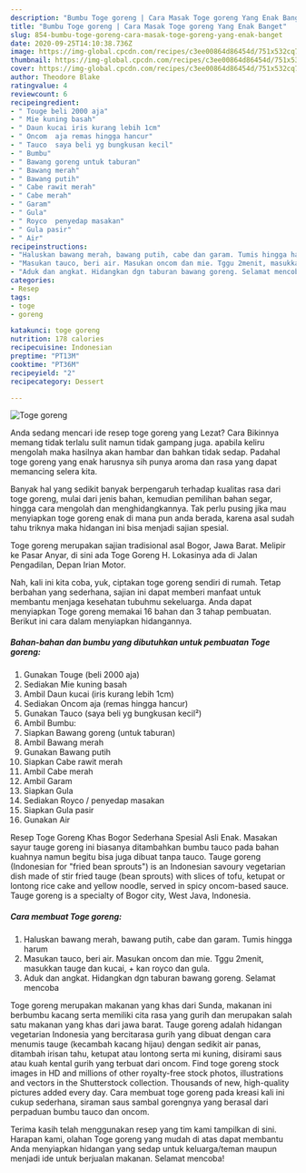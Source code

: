 ```yaml
---
description: "Bumbu Toge goreng | Cara Masak Toge goreng Yang Enak Banget"
title: "Bumbu Toge goreng | Cara Masak Toge goreng Yang Enak Banget"
slug: 854-bumbu-toge-goreng-cara-masak-toge-goreng-yang-enak-banget
date: 2020-09-25T14:10:38.736Z
image: https://img-global.cpcdn.com/recipes/c3ee00864d86454d/751x532cq70/toge-goreng-foto-resep-utama.jpg
thumbnail: https://img-global.cpcdn.com/recipes/c3ee00864d86454d/751x532cq70/toge-goreng-foto-resep-utama.jpg
cover: https://img-global.cpcdn.com/recipes/c3ee00864d86454d/751x532cq70/toge-goreng-foto-resep-utama.jpg
author: Theodore Blake
ratingvalue: 4
reviewcount: 6
recipeingredient:
- " Touge beli 2000 aja"
- " Mie kuning basah"
- " Daun kucai iris kurang lebih 1cm"
- " Oncom  aja remas hingga hancur"
- " Tauco  saya beli yg bungkusan kecil"
- " Bumbu"
- " Bawang goreng untuk taburan"
- " Bawang merah"
- " Bawang putih"
- " Cabe rawit merah"
- " Cabe merah"
- " Garam"
- " Gula"
- " Royco  penyedap masakan"
- " Gula pasir"
- " Air"
recipeinstructions:
- "Haluskan bawang merah, bawang putih, cabe dan garam. Tumis hingga harum"
- "Masukan tauco, beri air. Masukan oncom dan mie. Tggu 2menit, masukkan tauge dan kucai, + kan royco dan gula."
- "Aduk dan angkat. Hidangkan dgn taburan bawang goreng. Selamat mencoba"
categories:
- Resep
tags:
- toge
- goreng

katakunci: toge goreng 
nutrition: 178 calories
recipecuisine: Indonesian
preptime: "PT13M"
cooktime: "PT36M"
recipeyield: "2"
recipecategory: Dessert

---
```



![Toge goreng](https://img-global.cpcdn.com/recipes/c3ee00864d86454d/751x532cq70/toge-goreng-foto-resep-utama.jpg)

Anda sedang mencari ide resep toge goreng yang Lezat? Cara Bikinnya memang tidak terlalu sulit namun tidak gampang juga. apabila keliru mengolah maka hasilnya akan hambar dan bahkan tidak sedap. Padahal toge goreng yang enak harusnya sih punya aroma dan rasa yang dapat memancing selera kita.

Banyak hal yang sedikit banyak berpengaruh terhadap kualitas rasa dari toge goreng, mulai dari jenis bahan, kemudian pemilihan bahan segar, hingga cara mengolah dan menghidangkannya. Tak perlu pusing jika mau menyiapkan toge goreng enak di mana pun anda berada, karena asal sudah tahu triknya maka hidangan ini bisa menjadi sajian spesial.

Toge goreng merupakan sajian tradisional asal Bogor, Jawa Barat. Melipir ke Pasar Anyar, di sini ada Toge Goreng H. Lokasinya ada di Jalan Pengadilan, Depan Irian Motor.


Nah, kali ini kita coba, yuk, ciptakan toge goreng sendiri di rumah. Tetap berbahan yang sederhana, sajian ini dapat memberi manfaat untuk membantu menjaga kesehatan tubuhmu sekeluarga. Anda dapat menyiapkan Toge goreng memakai 16 bahan dan 3 tahap pembuatan. Berikut ini cara dalam menyiapkan hidangannya.

<!--inarticleads1-->

##### Bahan-bahan dan bumbu yang dibutuhkan untuk pembuatan Toge goreng:

1. Gunakan  Touge (beli 2000 aja)
1. Sediakan  Mie kuning basah
1. Ambil  Daun kucai (iris kurang lebih 1cm)
1. Sediakan  Oncom  aja (remas hingga hancur)
1. Gunakan  Tauco  (saya beli yg bungkusan kecil²)
1. Ambil  Bumbu:
1. Siapkan  Bawang goreng (untuk taburan)
1. Ambil  Bawang merah
1. Gunakan  Bawang putih
1. Siapkan  Cabe rawit merah
1. Ambil  Cabe merah
1. Ambil  Garam
1. Siapkan  Gula
1. Sediakan  Royco / penyedap masakan
1. Siapkan  Gula pasir
1. Gunakan  Air


Resep Toge Goreng Khas Bogor Sederhana Spesial Asli Enak. Masakan sayur tauge goreng ini biasanya ditambahkan bumbu tauco pada bahan kuahnya namun begitu bisa juga dibuat tanpa tauco. Tauge goreng (Indonesian for &#34;fried bean sprouts&#34;) is an Indonesian savoury vegetarian dish made of stir fried tauge (bean sprouts) with slices of tofu, ketupat or lontong rice cake and yellow noodle, served in spicy oncom-based sauce. Tauge goreng is a specialty of Bogor city, West Java, Indonesia. 

<!--inarticleads2-->

##### Cara membuat Toge goreng:

1. Haluskan bawang merah, bawang putih, cabe dan garam. Tumis hingga harum
1. Masukan tauco, beri air. Masukan oncom dan mie. Tggu 2menit, masukkan tauge dan kucai, + kan royco dan gula.
1. Aduk dan angkat. Hidangkan dgn taburan bawang goreng. Selamat mencoba


Toge goreng merupakan makanan yang khas dari Sunda, makanan ini berbumbu kacang serta memiliki cita rasa yang gurih dan merupakan salah satu makanan yang khas dari jawa barat. Tauge goreng adalah hidangan vegetarian Indonesia yang bercitarasa gurih yang dibuat dengan cara menumis tauge (kecambah kacang hijau) dengan sedikit air panas, ditambah irisan tahu, ketupat atau lontong serta mi kuning, disirami saus atau kuah kental gurih yang terbuat dari oncom. Find toge goreng stock images in HD and millions of other royalty-free stock photos, illustrations and vectors in the Shutterstock collection. Thousands of new, high-quality pictures added every day. Cara membuat toge goreng pada kreasi kali ini cukup sederhana, siraman saus sambal gorengnya yang berasal dari perpaduan bumbu tauco dan oncom. 

Terima kasih telah menggunakan resep yang tim kami tampilkan di sini. Harapan kami, olahan Toge goreng yang mudah di atas dapat membantu Anda menyiapkan hidangan yang sedap untuk keluarga/teman maupun menjadi ide untuk berjualan makanan. Selamat mencoba!
